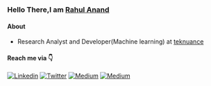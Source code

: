 ### Hello There,I am <a href="https://www.linkedin.com/in/rahul-anand1103/">Rahul Anand</a>
#### About
* Research Analyst and Developer(Machine learning) at <a href="https://teknuance.com/">teknuance</a>

#### Reach me via 👇
<p dir="auto"><a href="https://www.linkedin.com/in/rahul-anand1103/" rel="nofollow"><img src="https://camo.githubusercontent.com/a27bd7143054c8fd3356598793b6077a8742eb023f751f5f1884fa35e88dccb1/68747470733a2f2f696d672e736869656c64732e696f2f62616467652f4c696e6b6564496e2d626c75652e7376673f7374796c653d666f722d7468652d6261646765266c6f676f3d6c696e6b6564696e" alt="Linkedin" data-canonical-src="https://img.shields.io/badge/LinkedIn-blue.svg?style=for-the-badge&amp;logo=linkedin" style="max-width: 100%;"></a>
<a href="https://twitter.com/rahulanand1103" rel="nofollow"><img src="https://camo.githubusercontent.com/4f6a7a7cecadbcc9c9a55f8dcdf5b5531dd25c5b10c379ac7caf257a8117d264/68747470733a2f2f696d672e736869656c64732e696f2f62616467652f547769747465722d736b79626c75652e7376673f7374796c653d666f722d7468652d6261646765266c6f676f3d74776974746572" alt="Twitter" data-canonical-src="https://img.shields.io/badge/Twitter-skyblue.svg?style=for-the-badge&amp;logo=twitter" style="max-width: 100%;"></a>
<a href="https://rahulanand1103.medium.com/" rel="nofollow"><img src="https://img.shields.io/badge/Medium-12100E?style=for-the-badge&logo=medium&logoColor=white" alt="Medium" data-canonical-src="https://img.shields.io/badge/Instagram-gray.svg?style=for-the-badge&amp;logo=instagram" style="max-width: 100%;"></a>
<a href="https://www.kaggle.com/rahulanand0070" rel="nofollow"><img src="https://img.shields.io/badge/Kaggle-20BEFF?style=for-the-badge&logo=Kaggle&logoColor=white" alt="Medium" data-canonical-src="" style="max-width: 100%;"></a></p>
</p>
